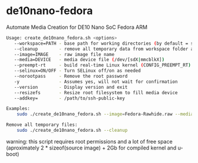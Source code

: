 # de10nano-fedora
Automate Media Creation for DE10 Nano SoC Fedora ARM

```bash
Usage: create_de10nano_fedora.sh <options>
   --workspace=PATH - base path for working directories (by default = script path)
   --cleanup        - remove all temporary data from workspace folder and exit
   --image=IMAGE    - raw image file name
   --media=DEVICE   - media device file (/dev/[sdX|mmcblkX])
   --preempt-rt     - build real-time Linux kernel (CONFIG_PREEMPT_RT)
   --selinux=ON/OFF - Turn SELinux off/on as needed
   --norootpass     - Remove the root password
   -y               - Assumes yes, will not wait for confirmation
   --version        - Display version and exit
   --resizefs       - Resize root filesystem to fill media device
   --addkey=        - /path/to/ssh-public-key

Examples:
    sudo ./create_de10nano_fedora.sh --image=Fedora-Rawhide.raw --media=/dev/mmcblk0

Remove all temporary files:
    sudo ./create_de10nano_fedora.sh --cleanup
```

warning: this script requires root permissions and a lot of free space (aproximately 2 * sizeof(source image) + 2Gb for compiled kernel and u-boot)
